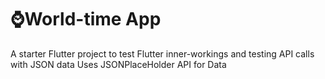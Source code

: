 # ⌚World-time App

A starter Flutter project to test Flutter inner-workings and testing API calls with JSON data
Uses JSONPlaceHolder API for Data

